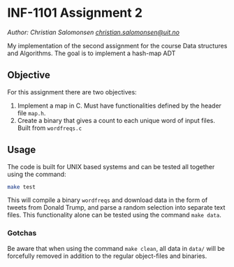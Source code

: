 # INF-1101 Assignment 2

*Author: Christian Salomonsen <christian.salomonsen@uit.no>*

My implementation of the second assignment for the course Data structures and Algorithms. The goal is to implement a hash-map ADT

## Objective

For this assignment there are two objectives:

1. Implement a map in C. Must have functionalities defined by the header file
   `map.h`.
2. Create a binary that gives a count to each unique word of input files. Built
   from `wordfreqs.c`

## Usage

The code is built for UNIX based systems and can be tested all together using the command:

```bash
make test
```

This will compile a binary `wordfreqs` and download data in the form of tweets
from Donald Trump, and parse a random selection into separate text files. This
functionality alone can be tested using the command `make data`.

### Gotchas

Be aware that when using the command `make clean`, all data in `data/` will be forcefully removed in addition to the regular object-files and binaries.
